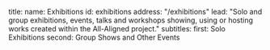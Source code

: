 title:
    name: Exhibitions 
id: exhibitions
address: "/exhibitions"
lead: "Solo and group exhibitions, events, talks and workshops showing, using or hosting works created within the All-Aligned project."
subtitles:
    first: Solo Exhibitions
    second: Group Shows and Other Events